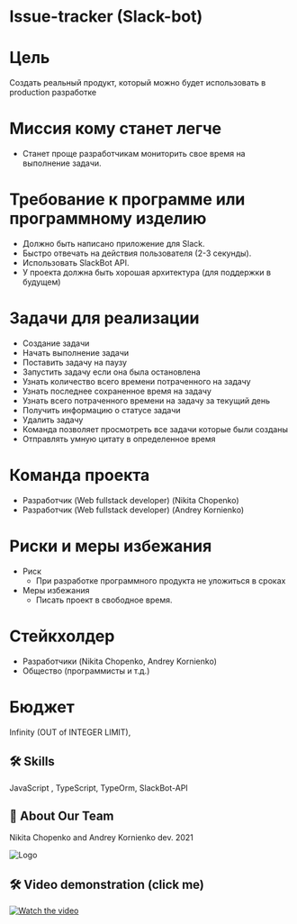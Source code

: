# Issue-tracker (Slack-bot)
# Цель 
Создать реальный продукт, который можно будет использовать в production разработке
# Миссия кому станет легче
- Станет проще разработчикам мониторить свое время на выполнение задачи.
# Требование к программе или программному изделию
  - Должно быть написано  приложение для Slack.
  - Быстро отвечать на действия пользователя (2-3 секунды).
  - Использовать SlackBot API.
  - У проекта должна быть  хорошая архитектура (для поддержки в будущем)
# Задачи для реализации
  - Создание задачи
  - Начать выполнение задачи
  - Поставить задачу на паузу
  - Запустить задачу если она была остановлена 
  - Узнать количество всего времени потраченного на задачу
  - Узнать последнее сохраненное время на задачу
  - Узнать всего потраченного времени на задачу за текущий день
  - Получить информацию о статусе задачи
  - Удалить задачу
  - Команда позволяет просмотреть все задачи которые были созданы
  - Отправлять умную цитату в определенное время
# Команда проекта
* Разработчик (Web fullstack developer) (Nikita Chopenko)
* Разработчик (Web fullstack developer) (Andrey Kornienko)
# Риски и меры избежания 
- Риск
  - При разработке программного продукта не уложиться в сроках
- Меры избежания 
  - Писать проект в свободное время.

# Стейкхолдер
* Разработчики (Nikita Chopenko, Andrey Kornienko)
* Общество (программисты и т.д.)

# Бюджет
Infinity (OUT of INTEGER LIMIT), 



## 🛠 Skills
JavaScript , TypeScript, TypeOrm, SlackBot-API  
## 🚀 About Our Team
Nikita Chopenko and Andrey Kornienko dev. 2021

  
![Logo](https://i.ibb.co/cC4178B/photo-2021-11-22-21-00-58.jpg)  

## 🛠 Video demonstration (click me)

[![Watch the video](https://d34u8crftukxnk.cloudfront.net/slackpress/prod/sites/6/2019-01_BrandRefresh_Old-to-New-Final.gif)](https://www.youtube.com/watch?v=wxyPVRmYVH8)
